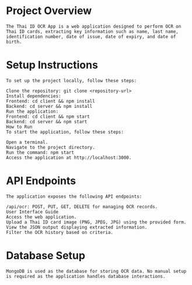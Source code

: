# Project Overview
    The Thai ID OCR App is a web application designed to perform OCR on Thai ID cards, extracting key information such as name, last name, identification number, date of issue, date of expiry, and date of birth.

  # Setup Instructions
    To set up the project locally, follow these steps:

    Clone the repository: git clone <repository-url>
    Install dependencies:
    Frontend: cd client && npm install
    Backend: cd server && npm install
    Run the application:
    Frontend: cd client && npm start
    Backend: cd server && npm start
    How to Run
    To start the application, follow these steps:
    
    Open a terminal.
    Navigate to the project directory.
    Run the command: npm start
    Access the application at http://localhost:3000.
    
# API Endpoints
    The application exposes the following API endpoints:

    /api/ocr: POST, PUT, GET, DELETE for managing OCR records.
    User Interface Guide
    Access the web application.
    Upload a Thai ID card image (PNG, JPEG, JPG) using the provided form.
    View the JSON output displaying extracted information.
    Filter the OCR history based on criteria.
    
# Database Setup
    MongoDB is used as the database for storing OCR data. No manual setup is required as the application handles database interactions.

